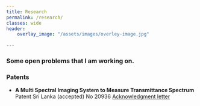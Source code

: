 ```yaml
---
title: Research
permalink: /research/
classes: wide
header:
    overlay_image: "/assets/images/overley-image.jpg"
    
---
```

### Some open problems that I am working on.

### Patents

- **A Multi Spectral Imaging System to Measure Transmittance Spectrum** <br/>
  Patent Sri Lanka (accepted) No 20936 [Acknowledgment letter](/assets/publications/patent.pdf)
  
